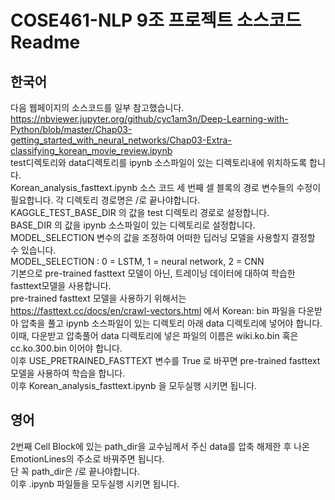 # COSE461-NLP 9조 프로젝트 소스코드 Readme
## 한국어
다음 웹페이지의 소스코드를 일부 참고했습니다.  
https://nbviewer.jupyter.org/github/cyc1am3n/Deep-Learning-with-Python/blob/master/Chap03-getting_started_with_neural_networks/Chap03-Extra-classifying_korean_movie_review.ipynb  
test디렉토리와 data디렉토리를 ipynb 소스파일이 있는 디렉토리내에 위치하도록 합니다.  
Korean_analysis_fasttext.ipynb 소스 코드 세 번째 셀 블록의 경로 변수들의 수정이 필요합니다. 각 디렉토리 경로명은 /로 끝나야합니다.  
KAGGLE_TEST_BASE_DIR 의 값을 test 디렉토리 경로로 설정합니다.  
BASE_DIR 의 값을 ipynb 소스파일이 있는 디렉토리로 설정합니다.  
MODEL_SELECTION 변수의 값을 조정하여 어떠한 딥러닝 모델을 사용할지 결정할 수 있습니다.  
MODEL_SELECTION : 0 = LSTM, 1 = neural network, 2 = CNN  
기본으로 pre-trained fasttext 모델이 아닌, 트레이닝 데이터에 대하여 학습한 fasttext모델을 사용합니다.  
pre-trained fasttext 모델을 사용하기 위해서는
https://fasttext.cc/docs/en/crawl-vectors.html 에서 Korean: bin 파일을 다운받아 압축을 풀고 ipynb 소스파일이 있는 디렉토리 아래 data 디렉토리에 넣어야 합니다.  
이때, 다운받고 압축풀어 data 디렉토리에 넣은 파일의 이름은 wiki.ko.bin 혹은 cc.ko.300.bin 이어야 합니다.  
이후 USE_PRETRAINED_FASTTEXT 변수를 True 로 바꾸면 pre-trained fasttext 모델을 사용하여 학습을 합니다.  
이후 Korean_analysis_fasttext.ipynb 을 모두실행 시키면 됩니다.  

## 영어
2번째 Cell Block에 있는 path_dir을 교수님께서 주신 data를 압축 해제한 후 나온 EmotionLines의 주소로 바꿔주면 됩니다.  
단 꼭 path_dir은 /로 끝나야합니다.  
이후 .ipynb 파일들을 모두실행 시키면 됩니다.

